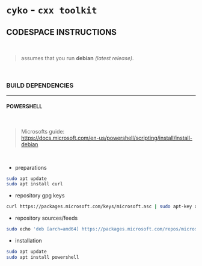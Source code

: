 # **`cyko`** - `cxx toolkit`
## **CODESPACE INSTRUCTIONS**

</br>

> assumes that you run **debian** *(latest release)*.

</br>

### **BUILD DEPENDENCIES**

---

#### **POWERSHELL**

</br>

> Microsofts guide:</br>
> https://docs.microsoft.com/en-us/powershell/scripting/install/install-debian

</br>

+ preparations

```sh
sudo apt update
sudo apt install curl
```

+ repository gpg keys

```sh
curl https://packages.microsoft.com/keys/microsoft.asc | sudo apt-key add -
```

+ repository sources/feeds

```sh
sudo echo 'deb [arch=amd64] https://packages.microsoft.com/repos/microsoft-debian-bullseye-prod bullseye main' > /etc/apt/sources.list.d/microsoft.list
```

+ installation

```sh
sudo apt update
sudo apt install powershell
```
